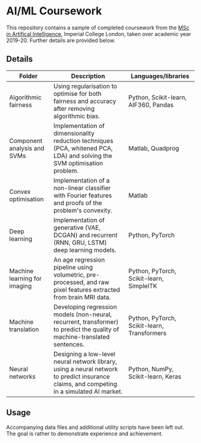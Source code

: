 # AI/ML Coursework 

This repository contains a sample of completed coursework from the [MSc in Artifical Intelligence](https://www.imperial.ac.uk/computing/prospective-students/pg/mai/), Imperial College London, taken over academic year 2019-20. Further details are provided below.

## Details 

| Folder | Description | Languages/libraries | 
| --- | --- | --- |
| Algorithmic fairness | Using regularisation to optimise for both fairness and accuracy after removing algorithmic bias. | Python, Scikit-learn, AIF360, Pandas |
| Component analysis and SVMs | Implementation of dimensionality reduction techniques (PCA, whitened PCA, LDA) and solving the SVM optimisation problem. | Matlab, Quadprog |
| Convex optimisation | Implementation of a non-linear classifier with Fourier features and proofs of the problem's convexity. | Matlab |
| Deep learning | Implementation of generative (VAE, DCGAN) and recurrent (RNN, GRU, LSTM) deep learning models. | Python, PyTorch | 
| Machine learning for imaging | An age regression pipeline using volumetric, pre-processed, and raw pixel features extracted from brain MRI data.| Python, PyTorch, Scikit-learn, SimpleITK |
| Machine translation | Developing regression models (non-neural, recurrent, transformer) to predict the quality of machine-translated sentences. | Python, PyTorch, Scikit-learn, Transformers |
| Neural networks | Designing a low-level neural network library, using a neural network to predict insurance claims, and competing in a simulated AI market. | Python, NumPy, Scikit-learn, Keras |

## Usage 

Accompanying data files and additional utility scripts have been left out. The goal is rather to demonstrate experience and achievement. 






